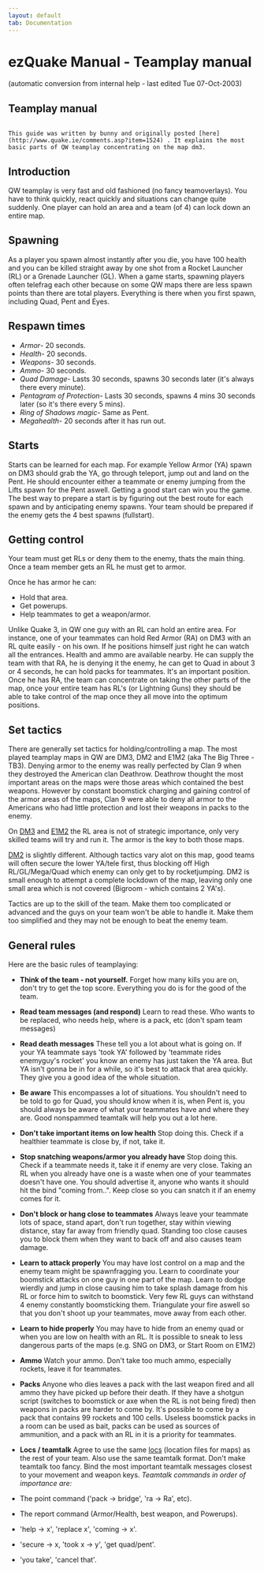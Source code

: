 ```yaml
---
layout: default
tab: Documentation
---
```


# ezQuake Manual - Teamplay manual
(automatic conversion from internal help - last edited Tue 07-Oct-2003)

## Teamplay manual


```

This guide was written by bunny and originally posted [here](http://www.quake.ie/comments.asp?item=1524) . It explains the most basic parts of QW teamplay concentrating on the map dm3.
```

## Introduction

QW teamplay is very fast and old fashioned (no fancy teamoverlays). You have to think quickly, react quickly and situations can change quite suddenly. One player can hold an area and a team (of 4) can lock down an entire map.
## Spawning

As a player you spawn almost instantly after you die, you have 100 health and you can be killed straight away by one shot from a Rocket Launcher (RL) or a Grenade Launcher (GL). When a game starts, spawning players often telefrag each other because on some QW maps there are less spawn points than there are total players. Everything is there when you first spawn, including Quad, Pent and Eyes.
## Respawn times

- _Armor_- 20 seconds.
- _Health_- 20 seconds.
- _Weapons_- 30 seconds.
- _Ammo_- 30 seconds.
- _Quad Damage_- Lasts 30 seconds, spawns 30 seconds later (it's always there every minute).
- _Pentagram of Protection_- Lasts 30 seconds, spawns 4 mins 30 seconds later (so it's there every 5 mins).
- _Ring of Shadows magic_- Same as Pent.
- _Megahealth_- 20 seconds after it has run out.

## Starts

Starts can be learned for each map. For example Yellow Armor (YA) spawn on DM3 should grab the YA, go through teleport, jump out and land on the Pent. He should encounter either a teammate or enemy jumping from the Lifts spawn for the Pent aswell. Getting a good start can win you the game. The best way to prepare a start is by figuring out the best route for each spawn and by anticipating enemy spawns. Your team should be prepared if the enemy gets the 4 best spawns (fullstart).
## Getting control

Your team must get RLs or deny them to the enemy, thats the main thing. Once a team member gets an RL he must get to armor.

Once he has armor he can:

- Hold that area.
- Get powerups.
- Help teammates to get a weapon/armor.


Unlike Quake 3, in QW one guy with an RL can hold an entire area. For instance, one of your teammates can hold Red Armor (RA) on DM3 with an RL quite easily - on his own. If he positions himself just right he can watch all the entrances. Health and ammo are available nearby. He can supply the team with that RA, he is denying it the enemy, he can get to Quad in about 3 or 4 seconds, he can hold packs for teammates. It's an important position. Once he has RA, the team can concentrate on taking the other parts of the map, once your entire team has RL's (or Lightning Guns) they should be able to take control of the map once they all move into the optimum positions.
## Set tactics

There are generally set tactics for holding/controlling a map. The most played teamplay maps in QW are DM3, DM2 and E1M2 (aka The Big Three - TB3). Denying armor to the enemy was really perfected by Clan 9 when they destroyed the American clan Deathrow. Deathrow thought the most important areas on the maps were those areas which contained the best weapons. However by constant boomstick charging and gaining control of the armor areas of the maps, Clan 9 were able to deny all armor to the Americans who had little protection and lost their weapons in packs to the enemy.

On [DM3](dm3.md) and [E1M2](e1m2.md) the RL area is not of strategic importance, only very skilled teams will try and run it. The armor is the key to both those maps.

 [DM2](dm2.md) is slightly different. Although tactics vary alot on this map, good teams will often secure the lower YA/tele first, thus blocking off High RL/GL/Mega/Quad which enemy can only get to by rocketjumping. DM2 is small enough to attempt a complete lockdown of the map, leaving only one small area which is not covered (Bigroom - which contains 2 YA's).

Tactics are up to the skill of the team. Make them too complicated or advanced and the guys on your team won't be able to handle it. Make them too simplified and they may not be enough to beat the enemy team.
## General rules

Here are the basic rules of teamplaying:

- **Think of the team - not yourself.** Forget how many kills you are on, don't try to get the top score. Everything you do is for the good of the team.
- **Read team messages (and respond)** Learn to read these. Who wants to be replaced, who needs help, where is a pack, etc (don't spam team messages)
- **Read death messages** These tell you a lot about what is going on. If your YA teammate says 'took YA' followed by 'teammate rides enemyguy's rocket' you know an enemy has just taken the YA area. But YA isn't gonna be in for a while, so it's best to attack that area quickly. They give you a good idea of the whole situation.
- **Be aware** This encompasses a lot of situations. You shouldn't need to be told to go for Quad, you should know when it is, when Pent is, you should always be aware of what your teammates have and where they are. Good nonspammed teamtalk will help you out a lot here.
- **Don't take important items on low health** Stop doing this. Check if a healthier teammate is close by, if not, take it.
- **Stop snatching weapons/armor you already have** Stop doing this. Check if a teammate needs it, take it if enemy are very close. Taking an RL when you already have one is a waste when one of your teammates doesn't have one. You should advertise it, anyone who wants it should hit the bind "coming from..". Keep close so you can snatch it if an enemy comes for it.
- **Don't block or hang close to teammates** Always leave your teammate lots of space, stand apart, don't run together, stay within viewing distance, stay far away from friendly quad. Standing too close causes you to block them when they want to back off and also causes team damage.
- **Learn to attack properly** You may have lost control on a map and the enemy team might be spawnfragging you. Learn to coordinate your boomstick attacks on one guy in one part of the map. Learn to dodge wierdly and jump in close causing him to take splash damage from his RL or force him to switch to boomstick. Very few RL guys can withstand 4 enemy constantly boomsticking them. Triangulate your fire aswell so that you don't shoot up your teammates, move away from each other.
- **Learn to hide properly** You may have to hide from an enemy quad or when you are low on health with an RL. It is possible to sneak to less dangerous parts of the maps (e.g. SNG on DM3, or Start Room on E1M2)
- **Ammo** Watch your ammo. Don't take too much ammo, especially rockets, leave it for teammates.
- **Packs** Anyone who dies leaves a pack with the last weapon fired and all ammo they have picked up before their death. If they have a shotgun script (switches to boomstick or axe when the RL is not being fired) then weapons in packs are harder to come by. It's possible to come by a pack that contains 99 rockets and 100 cells. Useless boomstick packs in a room can be used as bait, packs can be used as sources of ammunition, and a pack with an RL in it is a priority for teammates.
- **Locs / teamtalk** Agree to use the same [locs](http://maps.quakeworld.nu/locs/download/) (location files for maps) as the rest of your team. Also use the same teamtalk format. Don't make teamtalk too fancy. Bind the most important teamtalk messages closest to your movement and weapon keys.
_Teamtalk commands in order of importance are:_

- The point command ('pack -> bridge', 'ra -> Ra', etc).
- The report command (Armor/Health, best weapon, and Powerups).
- 'help -> x', 'replace x', 'coming -> x'.
- 'secure -> x, 'took x -> y', 'get quad/pent'.
- 'you take', 'cancel that'.



